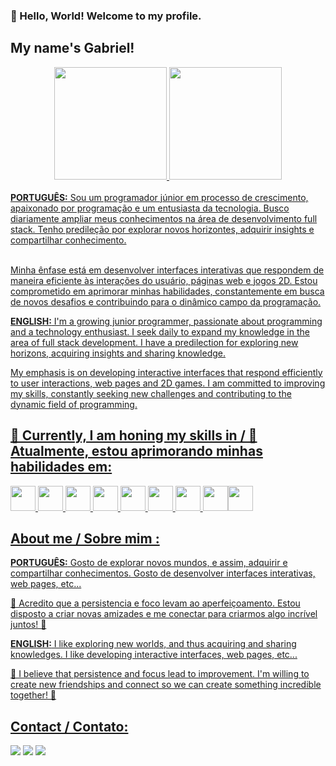 

### 👋 Hello, World! Welcome to my profile.
## My name's Gabriel!

<div align="center">
  <a href="https://github.com/GabrielVilela26">
  <img height="180em" src="https://github-readme-stats.vercel.app/api?username=GabrielVilela26&show_icons=true&theme=gruvbox&include_all_commits=true&count_private=true"/>
  <img height="180em" src="https://github-readme-stats.vercel.app/api/top-langs/?username=GabrielVilela26&layout=compact&langs_count=7&theme=gruvbox"/>
</div>

<br>
<strong>PORTUGUÊS:</strong> Sou um programador júnior em processo de crescimento, apaixonado por programação e um entusiasta da tecnologia. Busco diariamente ampliar meus conhecimentos na área de       
desenvolvimento full stack. Tenho predileção por explorar novos horizontes, adquirir insights e compartilhar conhecimento. 

<br>Minha ênfase está em desenvolver interfaces interativas que respondem de maneira eficiente às interações do usuário, páginas web e jogos 2D. Estou comprometido em aprimorar minhas habilidades, constantemente em busca de novos desafios e contribuindo para o dinâmico campo da programação.

<strong>ENGLISH:</strong> I'm a growing junior programmer, passionate about programming and a technology enthusiast. I seek daily to expand my knowledge in the area of ​​full stack development. I have a predilection for exploring new horizons, acquiring insights and sharing knowledge.

My emphasis is on developing interactive interfaces that respond efficiently to user interactions, web pages and 2D games. I am committed to improving my skills, constantly seeking new challenges and contributing to the dynamic field of programming.

## 🚀 Currently, I am honing my skills in / 🚀 Atualmente, estou aprimorando minhas habilidades em:
<img loading="lazy" src="https://cdn.jsdelivr.net/gh/devicons/devicon/icons/python/python-original.svg" width="40" height="40"/> <img loading="lazy" src="https://cdn.jsdelivr.net/gh/devicons/devicon/icons/html5/html5-plain-wordmark.svg" width="40" height="40"/> <img loading="lazy" src="https://cdn.jsdelivr.net/gh/devicons/devicon/icons/css3/css3-plain-wordmark.svg" width="40" height="40"/> <img loading="lazy" src="https://cdn.jsdelivr.net/gh/devicons/devicon/icons/javascript/javascript-plain.svg" width="40" height="40"/> <img loading="lazy" src="https://cdn.jsdelivr.net/gh/devicons/devicon/icons/figma/figma-original.svg" width="40" height="40"/> <img loading="lazy" src="https://cdn.jsdelivr.net/gh/devicons/devicon/icons/react/react-original-wordmark.svg" width="40" height="40"/> <img loading="lazy" src="https://cdn.jsdelivr.net/gh/devicons/devicon/icons/java/java-original.svg" width="40" height="40"/> <img loading="lazy" src="https://cdn.jsdelivr.net/gh/devicons/devicon/icons/mysql/mysql-original.svg" width="40" height="40"/><img loading="lazy" src="https://cdn.jsdelivr.net/gh/devicons/devicon/icons/microsoftsqlserver/microsoftsqlserver-plain-wordmark.svg" width="40" height="40"/>

## About me / Sobre mim :
<strong>PORTUGUÊS:</strong> Gosto de explorar novos mundos, e assim, adquirir e compartilhar conhecimentos.
Gosto de desenvolver interfaces interativas, web pages, etc...

🌱 Acredito que a persistencia e foco levam ao aperfeiçoamento.
Estou disposto a criar novas amizades e me conectar para criarmos algo incrível juntos! 🤝

<strong>ENGLISH:</strong> I like exploring new worlds, and thus acquiring and sharing knowledges.
I like developing interactive interfaces, web pages, etc...

🌱 I believe that persistence and focus lead to improvement.
I'm willing to create new friendships and connect so we can create something incredible together! 🤝

## Contact / Contato:
<div>
<a href="https://www.instagram.com/gabriel_silva.v/?igsh=ODA1NTc5OTg5Nw%3D%3D" target="_blank"><img loading="lazy" src="https://img.shields.io/badge/-Instagram-%23E4405F?style=for-the-badge&logo=instagram&logoColor=white" target="_blank"></a>
<a href="mailto:gs198537@gmail.com"><img loading="lazy" src="https://img.shields.io/badge/Gmail-D14836?style=for-the-badge&logo=gmail&logoColor=white" target="_blank"></a>
<a href=https://www.linkedin.com/in/gabrielsilvav/ target="_blank"><img loading="lazy" src="https://img.shields.io/badge/-LinkedIn-%230077B5?style=for-the-badge&logo=linkedin&logoColor=white" target="_blank">
</div>

